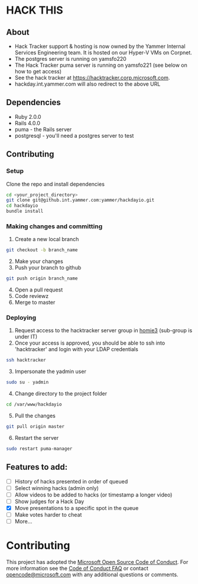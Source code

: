 # HACK THIS

## About
- Hack Tracker support & hosting is now owned by the Yammer Internal Services Engineering team. It is hosted on our Hyper-V VMs on Corpnet.
- The postgres server is running on yamsfo220
- The Hack Tracker puma server is running on yamsfo221 (see below on how to get access)
- See the hack tracker at https://hacktracker.corp.microsoft.com.
- hackday.int.yammer.com will also redirect to the above URL

## Dependencies
- Ruby 2.0.0
- Rails 4.0.0
- puma - the Rails server
- postgresql - you'll need a postgres server to test

## Contributing
### Setup
Clone the repo and install dependencies

  ```sh
  cd <your_project_directory>
  git clone git@github.int.yammer.com:yammer/hackdayio.git
  cd hackdayio
  bundle install
  ```

### Making changes and committing
1. Create a new local branch
  
  ```sh
  git checkout -b branch_name
  ```
2. Make your changes
3. Push your branch to github
  
  ```sh
  git push origin branch_name
  ```
4. Open a pull request
5. Code reviewz   
6. Merge to master

### Deploying
1. Request access to the hacktracker server group in [homie3](https://homie3.int.yammer.com) (sub-group is under IT)
2. Once your access is approved, you should be able to ssh into 'hacktracker' and login with your LDAP credentials
  
  ```sh
  ssh hacktracker
  ```
3. Impersonate the yadmin user

  ```sh
  sudo su - yadmin
  ```
4. Change directory to the project folder
  
  ```sh
  cd /var/www/hackdayio
  ```
5. Pull the changes
  
  ```sh
  git pull origin master
  ```
6. Restart the server
  
  ```sh
  sudo restart puma-manager
  ```

## Features to add:
- [ ] History of hacks presented in order of queued
- [ ] Select winning hacks (admin only)
- [ ] Allow videos to be added to hacks (or timestamp a longer video)
- [ ] Show judges for a Hack Day
- [x] Move presentations to a specific spot in the queue
- [ ] Make votes harder to cheat
- [ ] More...

# Contributing

This project has adopted the [Microsoft Open Source Code of Conduct](https://opensource.microsoft.com/codeofconduct/). For more information see the [Code of Conduct FAQ](https://opensource.microsoft.com/codeofconduct/faq/) or contact [opencode@microsoft.com](mailto:opencode@microsoft.com) with any additional questions or comments.
